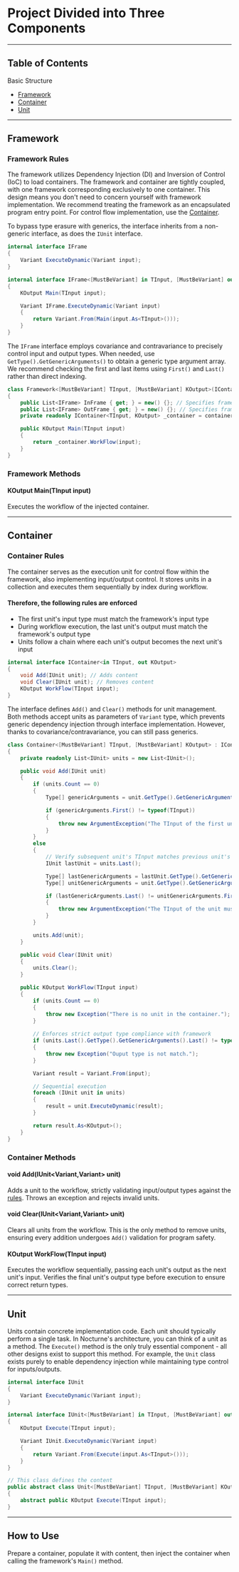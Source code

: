 # Project Divided into Three Components

---

## Table of Contents

Basic Structure

- [Framework](#framework)
- [Container](#container)
- [Unit](#unit)

---

## Framework

### Framework Rules

The framework utilizes Dependency Injection (DI) and Inversion of Control (IoC) to load containers. The framework and container are tightly coupled, with one framework corresponding exclusively to one container. This design means you don't need to concern yourself with framework implementation. We recommend treating the framework as an encapsulated program entry point. For control flow implementation, use the [Container](#container).

To bypass type erasure with generics, the interface inherits from a non-generic interface, as does the `IUnit` interface.

```csharp
internal interface IFrame
{
    Variant ExecuteDynamic(Variant input);
}

internal interface IFrame<[MustBeVariant] in TInput, [MustBeVariant] out KOutput> : IFrame
{
    KOutput Main(TInput input);

    Variant IFrame.ExecuteDynamic(Variant input)
    {
        return Variant.From(Main(input.As<TInput>()));
    }
}
```

The `IFrame` interface employs covariance and contravariance to precisely control input and output types. When needed, use `GetType().GetGenericArguments()` to obtain a generic type argument array. We recommend checking the first and last items using `First()` and `Last()` rather than direct indexing.

```csharp
class Framework<[MustBeVariant] TInput, [MustBeVariant] KOutput>(IContainer<TInput, KOutput> container) : IFrame<TInput, KOutput>
{
    public List<IFrame> InFrame { get; } = new() {}; // Specifies frameworks linked as inputs
    public List<IFrame> OutFrame { get; } = new() {}; // Specifies frameworks linked as outputs
    private readonly IContainer<TInput, KOutput> _container = container;

    public KOutput Main(TInput input)
    {
        return _container.WorkFlow(input);
    }
}
```

### Framework Methods

#### KOutput Main(TInput input)

Executes the workflow of the injected container.

---

## Container

### Container Rules

The container serves as the execution unit for control flow within the framework, also implementing input/output control. It stores units in a collection and executes them sequentially by index during workflow.

#### Therefore, the following rules are enforced

- The first unit's input type must match the framework's input type
- During workflow execution, the last unit's output must match the framework's output type
- Units follow a chain where each unit's output becomes the next unit's input

```csharp
internal interface IContainer<in TInput, out KOutput>
{
    void Add(IUnit unit); // Adds content
    void Clear(IUnit unit); // Removes content
    KOutput WorkFlow(TInput input);
}
```

The interface defines `Add()` and `Clear()` methods for unit management. Both methods accept units as parameters of `Variant` type, which prevents generic dependency injection through interface implementation. However, thanks to covariance/contravariance, you can still pass generics.

```csharp
class Container<[MustBeVariant] TInput, [MustBeVariant] KOutput> : IContainer<TInput, KOutput>
{
    private readonly List<IUnit> units = new List<IUnit>();

    public void Add(IUnit unit)
    {
        if (units.Count == 0)
        {
            Type[] genericArguments = unit.GetType().GetGenericArguments();

            if (genericArguments.First() != typeof(TInput))
            {
                throw new ArgumentException("The TInput of the first unit must match the TInput of the container.");
            }
        }
        else
        {
            // Verify subsequent unit's TInput matches previous unit's KOutput
            IUnit lastUnit = units.Last();

            Type[] lastGenericArguments = lastUnit.GetType().GetGenericArguments();
            Type[] unitGenericArguments = unit.GetType().GetGenericArguments();

            if (lastGenericArguments.Last() != unitGenericArguments.First())
            {
                throw new ArgumentException("The TInput of the unit must match the KOutput of the previous unit.");
            }
        }

        units.Add(unit);
    }

    public void Clear(IUnit unit)
    {
        units.Clear();
    }

    public KOutput WorkFlow(TInput input)
    {
        if (units.Count == 0)
        {
            throw new Exception("There is no unit in the container.");
        }
        
        // Enforces strict output type compliance with framework
        if (units.Last().GetType().GetGenericArguments().Last() != typeof(KOutput))
        {
            throw new Exception("Ouput type is not match.");
        }

        Variant result = Variant.From(input);

        // Sequential execution
        foreach (IUnit unit in units)
        {
            result = unit.ExecuteDynamic(result);
        }

        return result.As<KOutput>();
    }
}
```

### Container Methods

#### void Add(IUnit<Variant,Variant> unit)

Adds a unit to the workflow, strictly validating input/output types against the [rules](#therefore-the-following-rules-are-enforced). Throws an exception and rejects invalid units.

#### void Clear(IUnit<Variant,Variant> unit)

Clears all units from the workflow. This is the only method to remove units, ensuring every addition undergoes `Add()` validation for program safety.

#### KOutput WorkFlow(TInput input)

Executes the workflow sequentially, passing each unit's output as the next unit's input. Verifies the final unit's output type before execution to ensure correct return types.

---

## Unit

Units contain concrete implementation code. Each unit should typically perform a single task. In Nocturne's architecture, you can think of a unit as a method. The `Execute()` method is the only truly essential component - all other designs exist to support this method. For example, the `Unit` class exists purely to enable dependency injection while maintaining type control for inputs/outputs.

```csharp
internal interface IUnit
{
    Variant ExecuteDynamic(Variant input);
}

internal interface IUnit<[MustBeVariant] in TInput, [MustBeVariant] out KOutput> : IUnit
{
    KOutput Execute(TInput input);

    Variant IUnit.ExecuteDynamic(Variant input)
    {
        return Variant.From(Execute(input.As<TInput>()));
    }
}
```

```csharp
// This class defines the content
public abstract class Unit<[MustBeVariant] TInput, [MustBeVariant] KOutput>: IUnit<TInput, KOutput>
{
    abstract public KOutput Execute(TInput input);
}
```

---

## How to Use

Prepare a container, populate it with content, then inject the container when calling the framework's `Main()` method.
